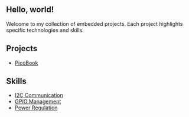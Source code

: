 ## Hello, world!
Welcome to my collection of embedded projects. Each project highlights specific technologies and skills.

## Projects

- [PicoBook](../portfolio_ready/pico_book/README.md)

## Skills

- [I2C Communication](skills/i2c.md)
- [GPIO Management](skills/gpio.md)
- [Power Regulation](skills/power.md)
